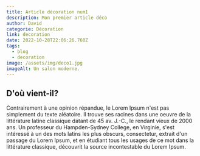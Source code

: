 ```yaml
---
title: Article décoration num1
description: Mon premier article déco
author: David
categorie: Décoration
link: decoration
date: 2022-10-28T22:06:26.760Z
tags:
  - blog
  - decoration
image: /assets/img/deco1.jpg
imageAlt: Un salon moderne.
---
```

## D'où vient-il?

Contrairement à une opinion répandue, le Lorem Ipsum n'est pas simplement du texte aléatoire. Il trouve ses racines dans une oeuvre de la littérature latine classique datant de 45 av. J.-C., le rendant vieux de 2000 ans. Un professeur du Hampden-Sydney College, en Virginie, s'est intéressé à un des mots latins les plus obscurs, consectetur, extrait d'un passage du Lorem Ipsum, et en étudiant tous les usages de ce mot dans la littérature classique, découvrit la source incontestable du Lorem Ipsum.